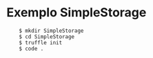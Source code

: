 # Exemplo SimpleStorage

        $ mkdir SimpleStorage
        $ cd SimpleStorage
        $ truffle init
        $ code .
        
